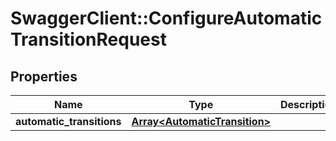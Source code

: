 # SwaggerClient::ConfigureAutomaticTransitionRequest

## Properties
Name | Type | Description | Notes
------------ | ------------- | ------------- | -------------
**automatic_transitions** | [**Array&lt;AutomaticTransition&gt;**](AutomaticTransition.md) |  | 


